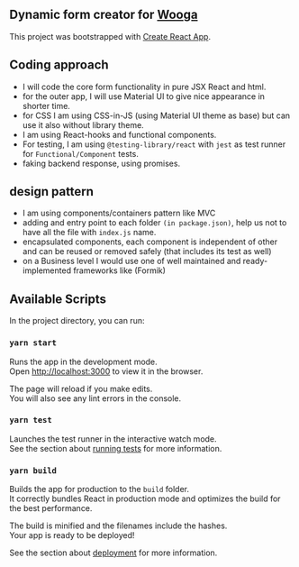 ## Dynamic form creator for [Wooga](https://www.wooga.com/)

This project was bootstrapped with [Create React App](https://github.com/facebook/create-react-app).

## Coding approach
- I will code the core form functionality in pure JSX React and html.
- for the outer app, I will use Material UI to give nice appearance in shorter time.
- for CSS I am using CSS-in-JS (using Material UI theme as base) but can use it also without library theme.
- I am using React-hooks and functional components.
- For testing, I am using `@testing-library/react` with `jest` as test runner for `Functional/Component` tests.
- faking backend response, using promises.

## design pattern
- I am using components/containers pattern like MVC
- adding and entry point to each folder `(in package.json)`, help us not to have all the file with `index.js` name.
- encapsulated components, each component is independent of other and can be reused or removed safely (that includes its test as well)
- on a Business level I would use one of well maintained and ready-implemented frameworks like (Formik)

## Available Scripts

In the project directory, you can run:

### `yarn start`

Runs the app in the development mode.<br />
Open [http://localhost:3000](http://localhost:3000) to view it in the browser.

The page will reload if you make edits.<br />
You will also see any lint errors in the console.

### `yarn test`

Launches the test runner in the interactive watch mode.<br />
See the section about [running tests](https://facebook.github.io/create-react-app/docs/running-tests) for more information.

### `yarn build`

Builds the app for production to the `build` folder.<br />
It correctly bundles React in production mode and optimizes the build for the best performance.

The build is minified and the filenames include the hashes.<br />
Your app is ready to be deployed!

See the section about [deployment](https://facebook.github.io/create-react-app/docs/deployment) for more information.

